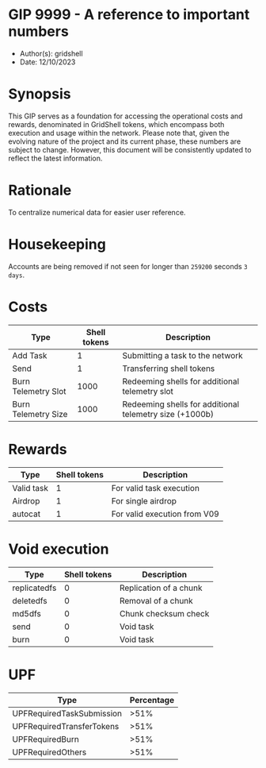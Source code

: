 # GIP 9999 - A reference to important numbers

- Author(s): gridshell
- Date: 12/10/2023

# Synopsis
This GIP serves as a foundation for accessing the operational costs and rewards, denominated in GridShell tokens, which encompass both execution and usage within the network. 
Please note that, given the evolving nature of the project and its current phase, these numbers are subject to change. However, this document will be consistently updated to reflect the latest information.

# Rationale
To centralize numerical data for easier user reference.

# Housekeeping

Accounts are being removed if not seen for longer than `259200` seconds `3 days`.

# Costs

| Type  | Shell tokens | Description |
| ------------- | ------------- | ------------- |
| Add Task  | 1  | Submitting a task to the network  |
| Send  | 1  | Transferring shell tokens  |
| Burn Telemetry Slot  | 1000  | Redeeming shells for additional telemetry slot |
| Burn Telemetry Size  | 1000  | Redeeming shells for additional telemetry size (+1000b) |

# Rewards

| Type  | Shell tokens | Description |
| ------------- | ------------- | ------------- |
| Valid task  | 1  | For valid task execution  |
| Airdrop  | 1  | For single airdrop  |
| autocat  | 1 | For valid execution from V09 |

# Void execution 

| Type  | Shell tokens | Description |
| ------------- | ------------- | ------------- | 
| replicatedfs  | 0  | Replication of a chunk |
| deletedfs  | 0 | Removal of a chunk |
| md5dfs  | 0 | Chunk checksum check |
| send  | 0 | Void task |
| burn  | 0 | Void task |

# UPF 

| Type | Percentage |
| ---- | ---------- |
| UPFRequiredTaskSubmission | >51% |
| UPFRequiredTransferTokens | >51% |
| UPFRequiredBurn | >51% |
| UPFRequiredOthers | >51% |

